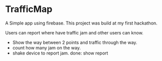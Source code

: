 # TrafficMap

A Simple app using firebase. This project was build at my first hackathon.

Users can report where have traffic jam and other users can know.
  + Show the way between 2 points and traffic through the way.
  + count how many jam on the way.
  + shake device to report jam.
done: show report
